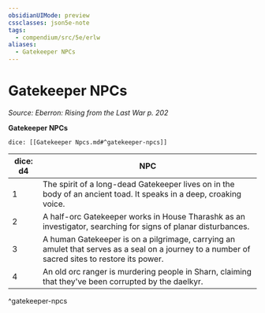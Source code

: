 ```yaml
---
obsidianUIMode: preview
cssclasses: json5e-note
tags:
  - compendium/src/5e/erlw
aliases:
  - Gatekeeper NPCs
---
```

# Gatekeeper NPCs
*Source: Eberron: Rising from the Last War p. 202* 

**Gatekeeper NPCs**

`dice: [[Gatekeeper Npcs.md#^gatekeeper-npcs]]`

| dice: d4 | NPC |
|----------|-----|
| 1 | The spirit of a long-dead Gatekeeper lives on in the body of an ancient toad. It speaks in a deep, croaking voice. |
| 2 | A half-orc Gatekeeper works in House Tharashk as an investigator, searching for signs of planar disturbances. |
| 3 | A human Gatekeeper is on a pilgrimage, carrying an amulet that serves as a seal on a journey to a number of sacred sites to restore its power. |
| 4 | An old orc ranger is murdering people in Sharn, claiming that they've been corrupted by the daelkyr. |
^gatekeeper-npcs
